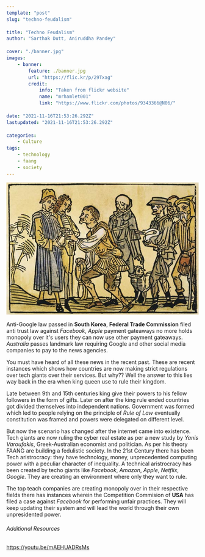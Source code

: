 ```yaml
---
template: "post"
slug: "techno-feudalism"

title: "Techno Feudalism"
author: "Sarthak Dutt, Aniruddha Pandey"

cover: "./banner.jpg"
images:
    - banner:
        feature: ./banner.jpg
        url: "https://flic.kr/p/29Txag"
        credit:
        	info: "Taken from flickr website"
        	name: "mrhamlet001"
        	link: "https://www.flickr.com/photos/9343366@N06/"

date: "2021-11-16T21:53:26.292Z"
lastupdated: "2021-11-16T21:53:26.292Z"

categories: 
    - Culture
tags:
    - technology
    - faang
    - society
---
```


![Lords and peasants in a group](./banner.jpg)

Anti-Google law passed in **South Korea**, **Federal Trade Commission** filed anti trust law against *Facebook*, *Apple* payment gateaways no more holds monopoly over it's users they can now use other payment gateaways. *Australia* passes landmark law requiring Google and other social media companies to pay to the news agencies.

You must have heard of all these news in the recent past. These are recent instances which shows how countries are now making strict regulations over tech giants over their services. But why?? Well the answer to this lies way back in the era when king queen use to rule their kingdom.

Late between 9th and 15th centuries king give their powers to his fellow followers in the form of gifts. Later on after the king rule ended countries got divided themselves into independent nations. Government was formed which led to people relying on the principle of _Rule of Law_ eventually constitution was framed and powers were delegated on different level.

But now the scenario has changed after the internet came into existence. Tech giants are now ruling the cyber real estate as per a new study by *Yanis Varoufakis*, Greek-Australian economist and politician. As per his theory FAANG are building a fedulistic society. In the 21st Century there has been Tech aristrocracy: they have technology, money, unprecedented computing power with a peculiar character of inequality. A technical aristrocracy has been created by techo giants like *Facebook*, *Amazon*, *Apple*, *Netflix*, *Google*. They are creating an environment where only they want to rule.

The top teach companies are creating monopoly over in their respective fields there has instances wherein the Competition Commision of **USA** has filed a case against *Facebook* for performing unfair practices. They will keep updating their system and will lead the world through their own unpresidented power. <br/>

###### Additional Resources
https://youtu.be/mAEHUADRsMs